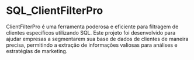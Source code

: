 # SQL_ClientFilterPro
ClientFilterPro é uma ferramenta poderosa e eficiente para filtragem de clientes específicos utilizando SQL. Este projeto foi desenvolvido para ajudar empresas a segmentarem sua base de dados de clientes de maneira precisa, permitindo a extração de informações valiosas para análises e estratégias de marketing.

